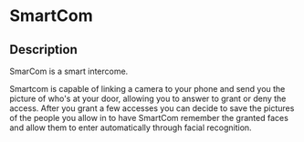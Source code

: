 # SmartCom

## Description

SmarCom is a smart intercome.

Smartcom is capable of linking a camera to your phone and send you the picture of who's at your door, allowing you to answer to grant or deny the access. After you grant a few accesses you can decide to save the pictures of the people you allow in to have SmartCom remember the granted faces and allow them to enter automatically through facial recognition.
